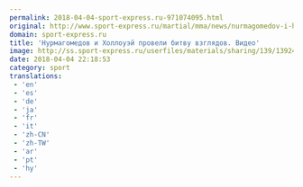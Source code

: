 ```yaml
---
permalink: 2018-04-04-sport-express.ru-971074095.html
original: http://www.sport-express.ru/martial/mma/news/nurmagomedov-i-hollouey-proveli-bitvu-vzglyadov-video-1392492/
domain: sport-express.ru
title: 'Нурмагомедов и Холлоуэй провели битву взглядов. Видео'
image: http://ss.sport-express.ru/userfiles/materials/sharing/139/1392492.jpg
date: 2018-04-04 22:18:53
category: sport
translations: 
 - 'en'
 - 'es'
 - 'de'
 - 'ja'
 - 'fr'
 - 'it'
 - 'zh-CN'
 - 'zh-TW'
 - 'ar'
 - 'pt'
 - 'hy'
---
```


